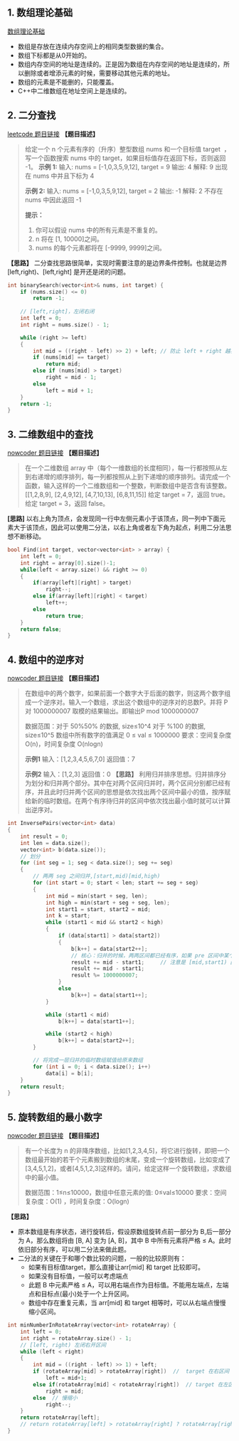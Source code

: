 ## 1. 数组理论基础
[数组理论基础](https://www.programmercarl.com/%E6%95%B0%E7%BB%84%E7%90%86%E8%AE%BA%E5%9F%BA%E7%A1%80.html#%E6%95%B0%E7%BB%84%E7%90%86%E8%AE%BA%E5%9F%BA%E7%A1%80)
- 数组是存放在连续内存空间上的相同类型数据的集合。
- 数组下标都是从0开始的。
- 数组内存空间的地址是连续的。正是因为数组在内存空间的地址是连续的，所以删除或者增添元素的时候，需要移动其他元素的地址。
- 数组的元素是不能删的，只能覆盖。
- C++中二维数组在地址空间上是连续的。

## 2. 二分查找
[leetcode 题目链接](https://leetcode-cn.com/problems/binary-search/)
**【题目描述】**
> 给定一个 n 个元素有序的（升序）整型数组 nums 和一个目标值 target  ，写一个函数搜索 nums 中的 target，如果目标值存在返回下标，否则返回 -1。
> **示例 1:**
> 输入: nums = [-1,0,3,5,9,12], target = 9
> 输出: 4
> 解释: 9 出现在 nums 中并且下标为 4
>
> **示例 2:**
> 输入: nums = [-1,0,3,5,9,12], target = 2
> 输出: -1
> 解释: 2 不存在 nums 中因此返回 -1
>
> **提示：**
> 1. 你可以假设 nums 中的所有元素是不重复的。
> 2. n 将在 [1, 10000]之间。
> 3. nums 的每个元素都将在 [-9999, 9999]之间。

**【思路】**
二分查找思路很简单，实现时需要注意的是边界条件控制。也就是边界 [left,right)、[left,right\] 是开还是闭的问题。
```cpp
int binarySearch(vector<int>& nums, int target) {
    if (nums.size() <= 0)
        return -1;
    
    // [left,right]，左闭右闭
    int left = 0;
    int right = nums.size() - 1;

    while (right >= left)
    {
        int mid = ((right - left) >> 2) + left; // 防止 left + right 越界
        if (nums[mid] == target)
            return mid;
        else if (nums[mid] > target)
            right = mid - 1;
        else
            left = mid + 1;
    }
    return -1;
}
```

## 3. 二维数组中的查找
[nowcoder 题目链接](https://www.nowcoder.com/practice/abc3fe2ce8e146608e868a70efebf62e?tpId=295&tqId=23256&ru=/exam/oj&qru=/ta/format-top101/question-ranking&sourceUrl=%2Fexam%2Foj%3Ftab%3D%25E7%25AE%2597%25E6%25B3%2595%25E7%25AF%2587%26topicId%3D295)
**【题目描述】**
> 在一个二维数组 array 中（每个一维数组的长度相同），每一行都按照从左到右递增的顺序排列，每一列都按照从上到下递增的顺序排列。请完成一个函数，输入这样的一个二维数组和一个整数，判断数组中是否含有该整数。
> [[1,2,8,9],
>  [2,4,9,12],
>  [4,7,10,13],
>  [6,8,11,15]]
> 给定 target = 7，返回 true。
> 给定 target = 3，返回 false。

**[思路]**
以右上角为顶点，会发现同一行中左侧元素小于该顶点，同一列中下面元素大于该顶点，因此可以使用二分法，以右上角或者左下角为起点，利用二分法思想不断移动。
```cpp
bool Find(int target, vector<vector<int> > array) {
    int left = 0;
    int right = array[0].size()-1;
    while(left < array.size() && right >= 0)
    {
        if(array[left][right] > target)
            right--;
        else if(array[left][right] < target)
            left++;
        else
            return true;
    }
    return false;
}
```

## 4. 数组中的逆序对
[nowcoder 题目链接](https://www.nowcoder.com/practice/96bd6684e04a44eb80e6a68efc0ec6c5?tpId=295&tqId=23260&ru=%2Fpractice%2F9f3231a991af4f55b95579b44b7a01ba&qru=%2Fta%2Fformat-top101%2Fquestion-ranking&sourceUrl=%2Fexam%2Foj%3Ftab%3D%25E7%25AE%2597%25E6%25B3%2595%25E7%25AF%2587%26topicId%3D295)
**【题目描述】**
> 在数组中的两个数字，如果前面一个数字大于后面的数字，则这两个数字组成一个逆序对。输入一个数组，求出这个数组中的逆序对的总数P。并将 P 对 1000000007 取模的结果输出。即输出P mod 1000000007
>
> 数据范围：对于 50\%50% 的数据, size≤10^4
> 对于 %100 的数据, size≤10^5
> 数组中所有数字的值满足 0 ≤ val ≤ 1000000
> 要求：空间复杂度 O(n)，时间复杂度 O(nlogn)
>
> **示例1**
> 输入：[1,2,3,4,5,6,7,0]
> 返回值：7
>
> **示例2**
> 输入：[1,2,3]
> 返回值：0
**【思路】**
利用归并排序思想。归并排序分为划分和归并两个部分。其中在对两个区间归并时，两个区间分别都已经有序，并且此时归并两个区间的思想是依次找出两个区间中最小的值，按序赋给新的临时数组。在两个有序待归并的区间中依次找出最小值时就可以计算出逆序对。
```cpp
int InversePairs(vector<int> data)
{
    int result = 0;
    int len = data.size();
    vector<int> b(data.size());
    // 划分
    for (int seg = 1; seg < data.size(); seg += seg)
    {
        // 两两 seg 之间归并,[start,mid)[mid,high)
        for (int start = 0; start < len; start += seg + seg)
        {
            int mid = min(start + seg, len);
            int high = min(start + seg + seg, len);
            int start1 = start, start2 = mid;
            int k = start;
            while (start1 < mid && start2 < high)
            {
                if (data[start1] > data[start2])
                {
                    b[k++] = data[start2++];
                    // 核心：归并的时候，两两区间都已经有序，如果 pre 区间中某个数值大于 last 区间某个数值，那个 pre 区间中那个数值之后的所有数值均会大于 last 区间的那个数值
                    result += mid - start1;     // 注意是 [mid,start1) 区间，不需要 +1
                    result += mid - start1;
                    result %= 1000000007;
                }
                else
                    b[k++] = data[start1++];
            }

            while (start1 < mid)
                b[k++] = data[start1++];

            while (start2 < high)
                b[k++] = data[start2++];
        }

        // 将完成一层归并的临时数组赋值给原来数组
        for (int i = 0; i < data.size(); i++)
            data[i] = b[i];
    }
    return result;
}
```

## 5. 旋转数组的最小数字
[nowcoder 题目链接](https://www.nowcoder.com/practice/9f3231a991af4f55b95579b44b7a01ba?tpId=295&tqId=23269&ru=/exam/oj&qru=/ta/format-top101/question-ranking&sourceUrl=%2Fexam%2Foj%3Ftab%3D%25E7%25AE%2597%25E6%25B3%2595%25E7%25AF%2587%26topicId%3D295)
**【题目描述】**
> 有一个长度为 n 的非降序数组，比如[1,2,3,4,5]，将它进行旋转，即把一个数组最开始的若干个元素搬到数组的末尾，变成一个旋转数组，比如变成了[3,4,5,1,2]，或者[4,5,1,2,3]这样的。请问，给定这样一个旋转数组，求数组中的最小值。
> 
> 数据范围：1≤n≤10000，数组中任意元素的值: 0≤val≤10000
> 要求：空间复杂度：O(1) ，时间复杂度：O(logn)

**【思路】**
- 原本数组是有序状态，进行旋转后，假设原数组旋转点前一部分为 B,后一部分为 A，那么数组将由 [B, A] 变为 [A, B]，其中 B 中所有元素将严格 ≤ A。此时依旧部分有序，可以用二分法来做此题。
- 二分法的关键在于和哪个数比较的问题，一般的比较原则有：
  - 如果有目标值target，那么直接让arr[mid] 和 target 比较即可。
  - 如果没有目标值，一般可以考虑端点
  - 此题 B 中元素严格 ≤ A，可以用右端点作为目标值。不能用左端点，左端点和目标点(最小)处于一个上升区间。
  - 数组中存在重复元素，当 arr[mid] 和 target 相等时，可以从右端点慢慢缩小区间。
```cpp
int minNumberInRotateArray(vector<int> rotateArray) {
    int left = 0;
    int right = rotateArray.size() - 1;
    // [left, right) 左闭右开区间
    while (left < right)
    {
        int mid = ((right - left) >> 1) + left;
        if (rotateArray[mid] > rotateArray[right])  //  target 在右区间
            left = mid+1;
        else if(rotateArray[mid] < rotateArray[right])  // target 在左区间
            right = mid;
        else  // 慢缩小
            right--;
    }
    return rotateArray[left];
    // return rotateArray[left] > rotateArray[right] ? rotateArray[right] : rotateArray[left];
}
```